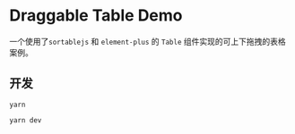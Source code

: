 # Draggable Table Demo

一个使用了`sortablejs` 和 `element-plus` 的 `Table` 组件实现的可上下拖拽的表格案例。

## 开发

```
yarn 

yarn dev
```

